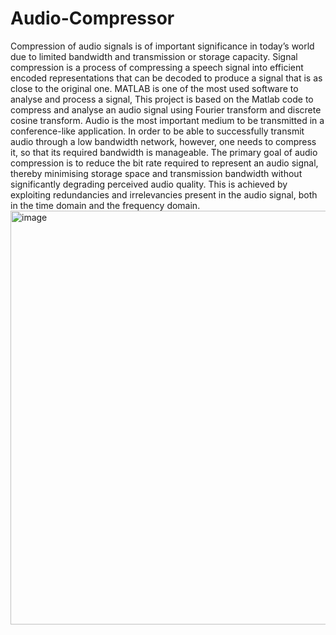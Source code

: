 # Audio-Compressor

Compression of audio signals is of important significance in today’s world due to
limited bandwidth and transmission or storage capacity. Signal compression is a process
of compressing a speech signal into efficient encoded representations that can be
decoded to produce a signal that is as close to the original one.
MATLAB is one of the most used software to analyse and process a signal, This
project is based on the Matlab code to compress and analyse an audio signal using
Fourier transform and discrete cosine transform.
Audio is the most important medium to be transmitted in a conference-like
application. In order to be able to successfully transmit audio through a low
bandwidth network, however, one needs to compress it, so that its required bandwidth
is manageable.
The primary goal of audio compression is to reduce the bit rate required to
represent an audio signal, thereby minimising storage space and transmission
bandwidth without significantly degrading perceived audio quality. This is achieved by
exploiting redundancies and irrelevancies present in the audio signal, both in the time
domain and the frequency domain.
<img width="662" alt="image" src="https://github.com/Sk-rocks/Audio-Compressor/assets/108253090/4319680e-78d3-44e4-9ecf-dada78b0e82a">
